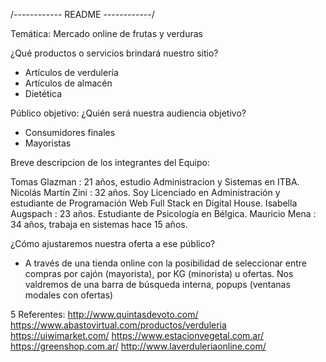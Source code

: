 /------------ README ------------/

Temática:
Mercado online de frutas y verduras

¿Qué productos o servicios brindará nuestro sitio?
- Artículos de verdulería
- Artículos de almacén
- Dietética

Público objetivo: ¿Quién será nuestra audiencia objetivo?
- Consumidores finales
- Mayoristas

Breve descripcion de los integrantes del Equipo:

Tomas Glazman		: 21 años, estudio Administracion y Sistemas en ITBA.
Nicolás Martín Zini	: 32 años. Soy Licenciado en Administración y estudiante de Programación Web Full Stack en Digital House.
Isabella Augspach	: 23 años. Estudiante de Psicología en Bélgica.
Mauricio Mena		: 34 años, trabaja en sistemas hace 15 años.


¿Cómo ajustaremos nuestra oferta a ese público?
- A través de una tienda online con la posibilidad de seleccionar entre compras por cajón (mayorista), 
por KG (minorista) u ofertas. 
Nos valdremos de una barra de búsqueda interna, popups (ventanas modales con ofertas)


5 Referentes:
http://www.quintasdevoto.com/
https://www.abastovirtual.com/productos/verduleria
https://uiwimarket.com/
https://www.estacionvegetal.com.ar/
https://greenshop.com.ar/
http://www.laverduleriaonline.com/
